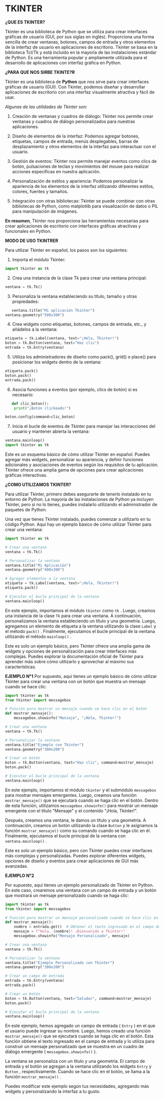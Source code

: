 # TKINTER

**¿QUE ES TKINTER?**

Tkinter es una biblioteca de Python que se utiliza para crear interfaces gráficas de usuario (GUI, por sus siglas en inglés). Proporciona una forma sencilla de crear ventanas, botones, campos de entrada y otros elementos de la interfaz de usuario en aplicaciones de escritorio. Tkinter se basa en la biblioteca Tcl/Tk y está incluido en la mayoría de las instalaciones estándar de Python. Es una herramienta popular y ampliamente utilizada para el desarrollo de aplicaciones con interfaz gráfica en Python.

 **¿PARA QUE NOS SIRBE TKINTE?R**

 Tkinter es una biblioteca de **Python** que nos sirve para crear interfaces gráficas de usuario (GUI). Con Tkinter, podemos diseñar y desarrollar aplicaciones de escritorio con una interfaz visualmente atractiva y fácil de usar.

*Algunas de las utilidades de Tkinter son:*

1. Creación de ventanas y cuadros de diálogo: Tkinter nos permite crear ventanas y cuadros de diálogo personalizados para nuestras aplicaciones.

2. Diseño de elementos de la interfaz: Podemos agregar botones, etiquetas, campos de entrada, menús desplegables, barras de desplazamiento y otros elementos de la interfaz para interactuar con el usuario.

3. Gestión de eventos: Tkinter nos permite manejar eventos como clics de botón, pulsaciones de teclas y movimientos del mouse para realizar acciones específicas en nuestra aplicación.

4. Personalización de estilos y apariencia: Podemos personalizar la apariencia de los elementos de la interfaz utilizando diferentes estilos, colores, fuentes y tamaños.

5. Integración con otras bibliotecas: Tkinter se puede combinar con otras bibliotecas de Python, como matplotlib para visualización de datos o PIL para manipulación de imágenes.

**En resumen**,  Tkinter nos proporciona las herramientas necesarias para crear aplicaciones de escritorio con interfaces gráficas atractivas y funcionales en Python.

**MODO DE USO TKINTRER**

Para utilizar Tkinter en español, los pasos son los siguientes:

1. Importa el módulo Tkinter:
   
```PYTHON
import tkinter as tk
```

2. Crea una instancia de la clase Tk para crear una ventana principal:
```PYTHON
ventana = tk.Tk()
```

3. Personaliza la ventana estableciendo su título, tamaño y otras propiedades:

```PYTHON
   ventana.title("Mi aplicación Tkinter")
ventana.geometry("500x300")

```

4.  Crea widgets como etiquetas, botones, campos de entrada, etc., y añádelos a la ventana:


```PYTHON
etiqueta = tk.Label(ventana, text="¡Hola, Tkinter!")
boton = tk.Button(ventana, text="Haz clic")
entrada = tk.Entry(ventana)
```

5. Utiliza los administradores de diseño como pack(), grid() o place() para posicionar los widgets dentro de la ventana:
   
```PYTHON
etiqueta.pack()
boton.pack()
entrada.pack()
```

6. Asocia funciones a eventos (por ejemplo, clics de botón) si es necesario:
```PYTHON
   def clic_boton():
    print("¡Botón clickeado!")

boton.config(command=clic_boton)
```
7. Inicia el bucle de eventos de Tkinter para manejar las interacciones del usuario y mantener abierta la ventana:
```PYTHON
ventana.mainloop()
import tkinter as tk  
```
Este es un esquema básico de cómo utilizar Tkinter en español. Puedes agregar más widgets, personalizar su apariencia, y definir funciones adicionales y asociaciones de eventos según los requisitos de tu aplicación. Tkinter ofrece una amplia gama de opciones para crear aplicaciones gráficas interactivas.

**¿COMO UTILIZAMOS TKINTER?**

Para utilizar Tkinter, primero debes asegurarte de tenerlo instalado en tu entorno de Python. La mayoría de las instalaciones de Python ya incluyen Tkinter, pero si no lo tienes, puedes instalarlo utilizando el administrador de paquetes de Python.

Una vez que tienes Tkinter instalado, puedes comenzar a utilizarlo en tu código Python. Aquí hay un ejemplo básico de cómo utilizar Tkinter para crear una ventana:

```PYTHON
import tkinter as tk

# Crear una ventana
ventana = tk.Tk()

# Personalizar la ventana
ventana.title("Mi Aplicación")
ventana.geometry("400x300")

# Agregar elementos a la ventana
etiqueta = tk.Label(ventana, text="¡Hola, Tkinter!")
etiqueta.pack()

# Ejecutar el bucle principal de la ventana
ventana.mainloop()
```

En este ejemplo, importamos el módulo  `tkinter`  como  `tk` . Luego, creamos una instancia de la clase  `Tk`  para crear una ventana. A continuación, personalizamos la ventana estableciendo un título y una geometría. Luego, agregamos un elemento de etiqueta a la ventana utilizando la clase  `Label`  y el método  `pack()` . Finalmente, ejecutamos el bucle principal de la ventana utilizando el método  `mainloop()` .

Este es solo un ejemplo básico, pero Tkinter ofrece una amplia gama de widgets y opciones de personalización para crear interfaces más complejas. Puedes explorar la documentación oficial de Tkinter para aprender más sobre cómo utilizarlo y aprovechar al máximo sus características.

**EJEMPLO N°1**
Por supuesto, aquí tienes un ejemplo básico de cómo utilizar Tkinter para crear una ventana con un botón que muestra un mensaje cuando se hace clic:
```PYTHON
import tkinter as tk
from tkinter import messagebox

# Función para mostrar un mensaje cuando se hace clic en el botón
def mostrar_mensaje():
    messagebox.showinfo("Mensaje", "¡Hola, Tkinter!")

# Crear una ventana
ventana = tk.Tk()

# Personalizar la ventana
ventana.title("Ejemplo con Tkinter")
ventana.geometry("300x200")

# Crear un botón
boton = tk.Button(ventana, text="Haz clic", command=mostrar_mensaje)
boton.pack()

# Ejecutar el bucle principal de la ventana
ventana.mainloop()
```


En este ejemplo, importamos el módulo  `tkinter`  y el submódulo  `messagebox`  para mostrar mensajes emergentes. Luego, creamos una función  `mostrar_mensaje()`  que se ejecutará cuando se haga clic en el botón. Dentro de esta función, utilizamos  `messagebox.showinfo()`  para mostrar un mensaje emergente con el título "Mensaje" y el contenido "¡Hola, Tkinter!".

Después, creamos una ventana, le damos un título y una geometría. A continuación, creamos un botón utilizando la clase  `Button`  y le asignamos la función  `mostrar_mensaje()`  como su comando cuando se haga clic en él. Finalmente, ejecutamos el bucle principal de la ventana con  `ventana.mainloop()` .

Este es solo un ejemplo básico, pero con Tkinter puedes crear interfaces más complejas y personalizadas. Puedes explorar diferentes widgets, opciones de diseño y eventos para crear aplicaciones de GUI más avanzadas.

**EJEMPLO N°2**


Por supuesto, aquí tienes un ejemplo personalizado de Tkinter en Python. En este caso, crearemos una ventana con un campo de entrada y un botón que mostrará un mensaje personalizado cuando se haga clic:

```PYTHON
import tkinter as tk
from tkinter import messagebox

# Función para mostrar un mensaje personalizado cuando se hace clic en el botón
def mostrar_mensaje():
    nombre = entrada.get()  # Obtener el texto ingresado en el campo de entrada
    mensaje = f"Hola, {nombre}! ¡Bienvenido a Tkinter!"
    messagebox.showinfo("Mensaje Personalizado", mensaje)

# Crear una ventana
ventana = tk.Tk()

# Personalizar la ventana
ventana.title("Ejemplo Personalizado con Tkinter")
ventana.geometry("300x200")

# Crear un campo de entrada
entrada = tk.Entry(ventana)
entrada.pack()

# Crear un botón
boton = tk.Button(ventana, text="Saludar", command=mostrar_mensaje)
boton.pack()

# Ejecutar el bucle principal de la ventana
ventana.mainloop()
```


En este ejemplo, hemos agregado un campo de entrada ( `Entry` ) en el que el usuario puede ingresar su nombre. Luego, hemos creado una función  `mostrar_mensaje()`  que se ejecutará cuando se haga clic en el botón. Esta función obtiene el texto ingresado en el campo de entrada y lo utiliza para construir un mensaje personalizado que se muestra en un cuadro de diálogo emergente ( `messagebox.showinfo()` ).

La ventana se personaliza con un título y una geometría. El campo de entrada y el botón se agregan a la ventana utilizando los widgets  `Entry`  y  `Button` , respectivamente. Cuando se hace clic en el botón, se llama a la función  `mostrar_mensaje()` .

Puedes modificar este ejemplo según tus necesidades, agregando más widgets y personalizando la interfaz a tu gusto.